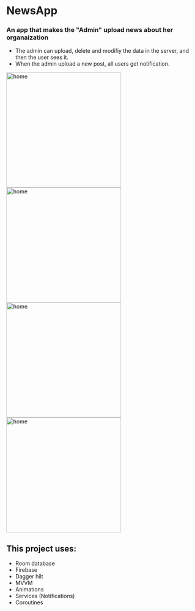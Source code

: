# NewsApp
### An app that makes the "Admin" upload news about her organaization 
- The admin can upload, delete and modifiy the data in the server, and then the user sees it.
- When the admin upload a new post, all users get notification.

<img src = "https://github.com/Ahmed-makawi/NewsApp/assets/119809534/088c105b-8bb7-43e5-9a0a-76f7c1006aff" alt="home" width="300" hight="500">
<img src = "https://github.com/Ahmed-makawi/NewsApp/assets/119809534/92d2448c-7568-4f18-888c-02bdf711463a" alt="home" width="300" hight="500">
<img src = "https://github.com/Ahmed-makawi/NewsApp/assets/119809534/e0851c74-36b1-48d3-9118-44002c50752b" alt="home" width="300" hight="500">
<img src = "https://github.com/Ahmed-makawi/NewsApp/assets/119809534/7f83203d-c6a6-4109-b851-45b5999ebbb0" alt="home" width="300" hight="500">


## This project uses:

- Room database
- Firebase
- Dagger hilt 
- MVVM
- Animations
- Services (Notifications)
- Coroutines
  
